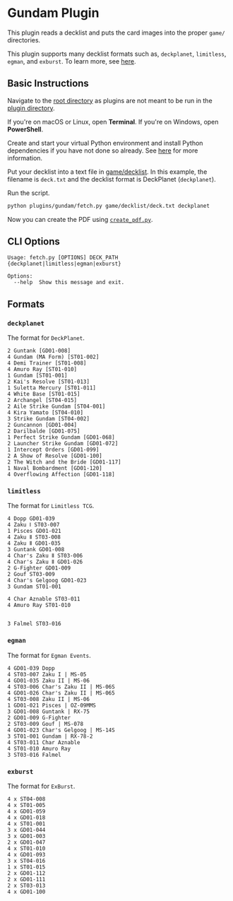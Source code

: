 # Gundam Plugin

This plugin reads a decklist and puts the card images into the proper `game/` directories.

This plugin supports many decklist formats such as, `deckplanet`, `limitless`, `egman`, and `exburst`. To learn more, see [here](#formats).

## Basic Instructions

Navigate to the [root directory](../..) as plugins are not meant to be run in the [plugin directory](.).

If you're on macOS or Linux, open **Terminal**. If you're on Windows, open **PowerShell**.

Create and start your virtual Python environment and install Python dependencies if you have not done so already. See [here](../../README.md#basic-usage) for more information.

Put your decklist into a text file in [game/decklist](../game/decklist/). In this example, the filename is `deck.txt` and the decklist format is DeckPlanet (`deckplanet`).

Run the script.

```sh
python plugins/gundam/fetch.py game/decklist/deck.txt deckplanet
```

Now you can create the PDF using [`create_pdf.py`](../../README.md#create_pdfpy).

## CLI Options

```
Usage: fetch.py [OPTIONS] DECK_PATH {deckplanet|limitless|egman|exburst}

Options:
  --help  Show this message and exit.
```

## Formats

### `deckplanet`

The format for `DeckPlanet`.

```
2 Guntank [GD01-008]
4 Gundam (MA Form) [ST01-002]
4 Demi Trainer [ST01-008]
4 Amuro Ray [ST01-010]
1 Gundam [ST01-001]
2 Kai's Resolve [ST01-013]
1 Suletta Mercury [ST01-011]
4 White Base [ST01-015]
2 Archangel [ST04-015]
2 Aile Strike Gundam [ST04-001]
4 Kira Yamato [ST04-010]
3 Strike Gundam [ST04-002]
2 Guncannon [GD01-004]
2 Darilbalde [GD01-075]
1 Perfect Strike Gundam [GD01-068]
2 Launcher Strike Gundam [GD01-072]
1 Intercept Orders [GD01-099]
2 A Show of Resolve [GD01-100]
2 The Witch and the Bride [GD01-117]
1 Naval Bombardment [GD01-120]
4 Overflowing Affection [GD01-118]
```

### `limitless`

The format for `Limitless TCG`.

```
4 Dopp GD01-039
4 Zaku Ⅰ ST03-007
1 Pisces GD01-021
4 Zaku Ⅱ ST03-008
4 Zaku Ⅱ GD01-035
3 Guntank GD01-008
4 Char's Zaku Ⅱ ST03-006
4 Char's Zaku Ⅱ GD01-026
2 G-Fighter GD01-009
2 Gouf ST03-009
4 Char's Gelgoog GD01-023
3 Gundam ST01-001

4 Char Aznable ST03-011
4 Amuro Ray ST01-010


3 Falmel ST03-016
```

### `egman`

The format for `Egman Events`.

```
4 GD01-039 Dopp
4 ST03-007 Zaku I | MS-05
4 GD01-035 Zaku II | MS-06
4 ST03-006 Char's Zaku II | MS-06S
4 GD01-026 Char's Zaku II | MS-065
4 ST03-008 Zaku II | MS-06
1 GD01-021 Pisces | OZ-09MMS
3 GD01-008 Guntank | RX-75
2 GD01-009 G-Fighter
2 ST03-009 Gouf | MS-078
4 GD01-023 Char's Gelgoog | MS-14S
3 ST01-001 Gundam | RX-78-2
4 ST03-011 Char Aznable
4 ST01-010 Amuro Ray
3 ST03-016 Falmel
```

### `exburst`

The format for `ExBurst`.

```
4 x ST04-008
4 x ST01-005
4 x GD01-059
4 x GD01-018
4 x ST01-001
3 x GD01-044
3 x GD01-003
2 x GD01-047
4 x ST01-010
4 x GD01-093
3 x ST04-016
1 x ST01-015
2 x GD01-112
2 x GD01-111
2 x ST03-013
4 x GD01-100

```